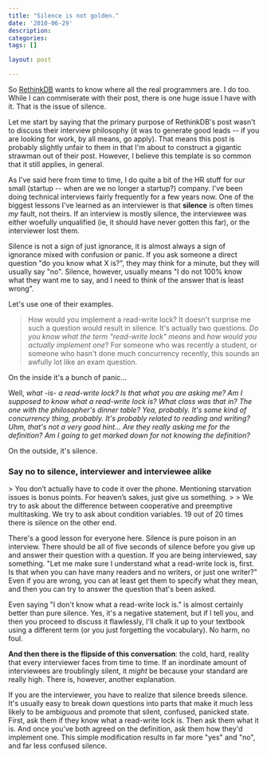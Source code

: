 ```yaml
---
title: "Silence is not golden."
date: '2010-06-29'
description:
categories:
tags: []

layout: post

---
```

So <a href="http://www.rethinkdb.com/blog/2010/06/will-the-real-programmers-please-stand-up/">RethinkDB</a> wants to know where all the real programmers are. I do too. While I can commiserate with their post, there is one huge issue I have with it. That is the issue of silence.

Let me start by saying that the primary purpose of RethinkDB's post wasn't to discuss their interview philosophy (it was to generate good leads -- if you are looking for work, by all means, go apply). That means this post is probably slightly unfair to them in that I'm about to construct a gigantic strawman out of their post. However, I believe this template is so common that it still applies, in general.

As I've said here from time to time, I do quite a bit of the HR stuff for our small (startup -- when are we no longer a startup?) company. I've been doing technical interviews fairly frequently for a few years now. One of the biggest lessons I've learned as an interviewer is that <strong>silence</strong> is often times <em>my</em> fault, not theirs. If an interview is mostly silence, the interviewee was either woefully unqualified (ie, it should have never gotten this far), or the interviewer lost them.

Silence is not a sign of just ignorance, it is almost always a sign of ignorance mixed with confusion or panic. If you ask someone a direct question "do you know what X is?", they may think for a minute, but they will usually say "no". Silence, however, usually means "I do not 100% know what they want me to say, and I need to think of the answer that is least wrong".

Let's use one of their examples.
> How would you implement a read-write lock?
It doesn't surprise me such a question would result in silence. It's actually two questions.<em> Do you know what the term "read-write lock" means</em> and <em>how would you actually implement one</em>? For someone who was recently a student, or someone who hasn't done much concurrency recently, this sounds an awfully lot like an exam question.

On the inside it's a bunch of panic...

Well, <em>what -is- a read-write lock? Is that what you are asking me? Am I supposed to know what a read-write lock is? What class was that in? The one with the philosopher's dinner table? Yea, probably. It's some kind of concurrency thing, probably. It's probably related to reading and writing? Uhm, that's not a very good hint... Are they really asking me for the definition? Am I going to get marked down for not knowing the definition? </em>

On the outside, it's silence.
<h3>Say no to silence, interviewer and interviewee alike</h3>
> You don’t actually have to code it over the phone. Mentioning starvation issues is bonus points. For heaven’s sakes, just give us something.
>
> We try to ask about the difference between cooperative and preemptive multitasking. We try to ask about condition variables. 19 out of 20 times there is silence on the other end.

There's a good lesson for everyone here. Silence is pure poison in an interview. There should be all of five seconds of silence before you give up and answer their question with a question. If you are being interviewed, say something. "Let me make sure I understand what a read-write lock is, first. Is that when you can have many readers and no writers, or just one writer?" Even if you are wrong, you can at least get them to specify what they mean, and then you can try to answer the question that's been asked.

Even saying "I don't know what a read-write lock is." is almost certainly better than pure silence. Yes, it's a negative statement, but if I tell you, and then you proceed to discuss it flawlessly, I'll chalk it up to your textbook using a different term (or you just forgetting the vocabulary). No harm, no foul.

**And then there is the flipside of this conversation**: the cold, hard, reality that every interviewer faces from time to time. If an inordinate amount of interviewees are troublingly silent, it <i>might</i> be because your standard are really high. There is, however, another explanation.

If you are the interviewer, you have to realize that silence breeds silence. It's usually easy to break down questions into parts that make it much less likely to be ambiguous and promote that silent, confused, panicked state. First, ask them if they know what a read-write lock is. Then ask them what it is. And once you've both agreed on the definition, ask them how they'd implement one. This simple modification results in far more "yes" and "no", and far less confused silence.

